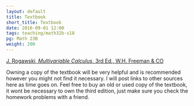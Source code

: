 ```yaml
---
layout: default
title: Textbook
short_title: Textbook
date: 2016-09-01 12:00
tags: teaching/math32b-s18
pg: Math 23B
weight: 200
---
```



[J. Rogawski, _Multivariable Calculus_, 3rd Ed., W.H. Freeman & CO][book]

Owning a copy of the textbook will be very helpful and is recommended however you might not find it necessary. I will post links to other sources here as time goes on. Feel free to buy an old or used copy of the textbook, it wont be necessary to own the third edition, just make sure you check the homework problems with a friend.


[book]: https://www.google.com.au/search?client=safari&q=rogawski+calculus+multivariable&sourceid=sfari&ie=UTF-8&oe=UTF-8


